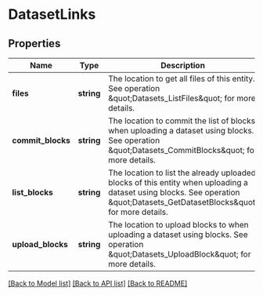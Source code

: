 # DatasetLinks

## Properties
Name | Type | Description | Notes
------------ | ------------- | ------------- | -------------
**files** | **string** | The location to get all files of this entity. See operation \&quot;Datasets_ListFiles\&quot; for more details. | [optional] 
**commit_blocks** | **string** | The location to commit the list of blocks when uploading a dataset using blocks. See operation \&quot;Datasets_CommitBlocks\&quot; for more details. | [optional] 
**list_blocks** | **string** | The location to list the already uploaded blocks of this entity when uploading a dataset using blocks. See operation \&quot;Datasets_GetDatasetBlocks\&quot; for more details. | [optional] 
**upload_blocks** | **string** | The location to upload blocks to when uploading a dataset using blocks. See operation \&quot;Datasets_UploadBlock\&quot; for more details. | [optional] 

[[Back to Model list]](../README.md#documentation-for-models) [[Back to API list]](../README.md#documentation-for-api-endpoints) [[Back to README]](../README.md)


